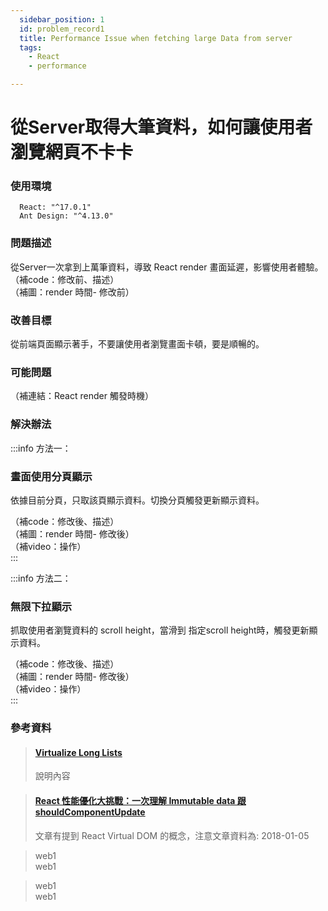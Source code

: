 ```yaml
---
  sidebar_position: 1
  id: problem_record1
  title: Performance Issue when fetching large Data from server
  tags:
    - React
    - performance

---
```


# 從Server取得大筆資料，如何讓使用者瀏覽網頁不卡卡

### 使用環境
  ```
    React: "^17.0.1"
    Ant Design: "^4.13.0"
  ```
### 問題描述
  從Server一次拿到上萬筆資料，導致 React render 畫面延遲，影響使用者體驗。<br />
  （補code：修改前、描述）<br />
  （補圖：render 時間- 修改前）<br />

### 改善目標
  從前端頁面顯示著手，不要讓使用者瀏覽畫面卡頓，要是順暢的。

### 可能問題
  （補連結：React render 觸發時機）<br />


### 解決辦法
:::info 方法一：
  ### 畫面使用分頁顯示
  依據目前分頁，只取該頁顯示資料。切換分頁觸發更新顯示資料。

  （補code：修改後、描述）<br />
  （補圖：render 時間- 修改後）<br />
  （補video：操作）<br />
:::
  
:::info 方法二：
  ### 無限下拉顯示
  抓取使用者瀏覽資料的 scroll height，當滑到 指定scroll height時，觸發更新顯示資料。
  
  （補code：修改後、描述）<br />
  （補圖：render 時間- 修改後）<br />
  （補video：操作）<br />
:::

### 參考資料
<!-- :::note

Some **content** with _markdown_ `syntax`. Check [this `api`](#).

::: -->

> #### [Virtualize Long Lists](https://zh-hant.reactjs.org/docs/optimizing-performance.html#virtualize-long-lists)
> 說明內容<br/>

> #### [React 性能優化大挑戰：一次理解 Immutable data 跟 shouldComponentUpdate](https://blog.techbridge.cc/2018/01/05/react-render-optimization/)
> 文章有提到 React Virtual DOM 的概念，注意文章資料為: 2018-01-05 <br/>

> web1 <br/>
> web1 <br/>

> web1 <br/>
> web1 <br/>




